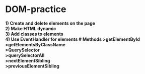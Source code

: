 # DOM-practice
<b> 
1) Create and delete elements on the page<br>
2) Make HTML dynamic<br>
3) Add classes to elements<br>
4) Use EventHandler for elements
<b>
# Methods 
>getElementById<br>
>getElementsByClassName<br>
>QuerySelector<br>
>querySelectorAll<br>
>nextElementSibling<br>
>previousElementSibling
